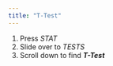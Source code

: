 ```yaml
---
title: "T-Test"
---
```


1. Press *STAT*
2. Slide over to *TESTS*
3. Scroll down to find ***T-Test***
